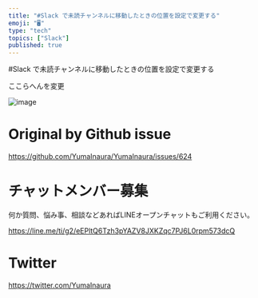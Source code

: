 ```yaml
---
title: "#Slack で未読チャンネルに移動したときの位置を設定で変更する"
emoji: "🖥"
type: "tech"
topics: ["Slack"]
published: true
---
```


#Slack で未読チャンネルに移動したときの位置を設定で変更する

ここらへんを変更

![image](https://user-images.githubusercontent.com/13635059/53136637-fad98e00-35c2-11e9-835a-56759352d422.png)


# Original by Github issue

https://github.com/YumaInaura/YumaInaura/issues/624








<!-- Update From Qiita API -->

# チャットメンバー募集


何か質問、悩み事、相談などあればLINEオープンチャットもご利用ください。

https://line.me/ti/g2/eEPltQ6Tzh3pYAZV8JXKZqc7PJ6L0rpm573dcQ





# Twitter


https://twitter.com/YumaInaura


<!-- Update From Qiita API -->


